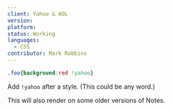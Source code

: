 ```yaml
---
client: Yahoo & AOL
version:
platform:
status: Working
languages:
  - CSS
contributor: Mark Robbins
---
```


```css
.foo{background:red !yahoo}
```

Add `!yahoo` after a style. (This could be any word.)

This will also render on some older versions of Notes.
